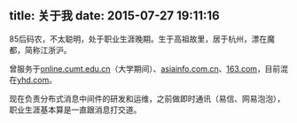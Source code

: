 title: 关于我
date: 2015-07-27 19:11:16
---

85后码农，不太聪明，处于职业生涯晚期。生于高祖故里，居于杭州，漂在魔都，简称江浙沪。

曾服务于[online.cumt.edu.cn](http://online.cumt.edu.cn)（大学期间）、[asiainfo.com.cn](http://www.asiainfo.com.cn/)、[163.com](http://163.com)，目前混在[yhd.com](http://www.yhd.com)。

现在负责分布式消息中间件的研发和运维，之前做即时通讯（易信、网易泡泡），职业生涯基本算是一直跟消息打交道。